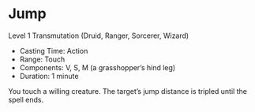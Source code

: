 # Jump
Level 1 Transmutation (Druid, Ranger, Sorcerer, Wizard)

- Casting Time: Action
- Range: Touch
- Components: V, S, M (a grasshopper’s hind leg)
- Duration: 1 minute

You touch a willing creature. The target’s jump distance is tripled until the spell ends.
